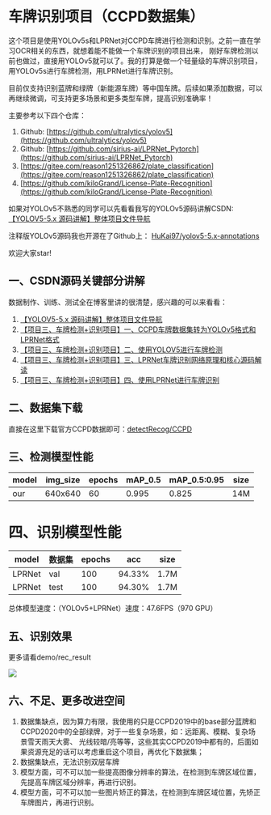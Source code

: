# 车牌识别项目（CCPD数据集）

这个项目是使用YOLOv5s和LPRNet对CCPD车牌进行检测和识别。之前一直在学习OCR相关的东西，就想着能不能做一个车牌识别的项目出来，
刚好车牌检测以前也做过，直接用YOLOv5就可以了。我的打算是做一个轻量级的车牌识别项目，用YOLOv5s进行车牌检测，用LPRNet进行车牌识别。

目前仅支持识别蓝牌和绿牌（新能源车牌）等中国车牌。后续如果添加数据，可以再继续微调，可支持更多场景和更多类型车牌，提高识别准确率！


主要参考以下四个仓库：

1. Github: [https://github.com/ultralytics/yolov5](https://github.com/ultralytics/yolov5)
2. Github: [https://github.com/sirius-ai/LPRNet_Pytorch](https://github.com/sirius-ai/LPRNet_Pytorch)
3. [https://gitee.com/reason1251326862/plate_classification](https://gitee.com/reason1251326862/plate_classification)
4. [https://github.com/kiloGrand/License-Plate-Recognition](https://github.com/kiloGrand/License-Plate-Recognition)

如果对YOLOv5不熟悉的同学可以先看看我写的YOLOv5源码讲解CSDN:
[【YOLOV5-5.x 源码讲解】整体项目文件导航](https://blog.csdn.net/qq_38253797/article/details/119043919)

注释版YOLOv5源码我也开源在了Github上：
[HuKai97/yolov5-5.x-annotations](https://github.com/HuKai97/yolov5-5.x-annotations)

欢迎大家star!


## 一、CSDN源码关键部分讲解
数据制作、训练、测试全在博客里讲的很清楚，感兴趣的可以来看看：
1. [【YOLOV5-5.x 源码讲解】整体项目文件导航](https://blog.csdn.net/qq_38253797/article/details/119043919)      
2. [【项目三、车牌检测+识别项目】一、CCPD车牌数据集转为YOLOv5格式和LPRNet格式](https://blog.csdn.net/qq_38253797/article/details/125042833)         
3. [【项目三、车牌检测+识别项目】二、使用YOLOV5进行车牌检测](https://blog.csdn.net/qq_38253797/article/details/125027825)  
4. [【项目三、车牌检测+识别项目】三、LPRNet车牌识别网络原理和核心源码解读](https://blog.csdn.net/qq_38253797/article/details/125054464)  
5. [【项目三、车牌检测+识别项目】四、使用LPRNet进行车牌识别](https://blog.csdn.net/qq_38253797/article/details/125019442)  


## 二、数据集下载
直接在这里下载官方CCPD数据即可：[detectRecog/CCPD](https://github.com/detectRecog/CCPD) 

## 三、检测模型性能
model|img_size|epochs|mAP_0.5|mAP_0.5:0.95|size
------ | -----| -----| -----| -----| -----
our| 640x640| 60 |   0.995|0.825| 14M

# 四、识别模型性能
model     | 数据集| epochs| acc    |size
-------- | -----| -----|--------| -----
LPRNet| val | 100 | 94.33% | 1.7M
LPRNet| test | 100 | 94.30% | 1.7M

总体模型速度：（YOLOv5+LPRNet）速度：47.6FPS（970 GPU）


## 五、识别效果
更多请看demo/rec_result

![](demo/rec_result/003748802682-91_84-220&469_341&511-328&514_224&510_224&471_328&475-10_2_5_22_31_31_27-103-12.jpg)

## 六、不足、更多改进空间
1. 数据集缺点，因为算力有限，我使用的只是CCPD2019中的base部分蓝牌和CCPD2020中的全部绿牌，对于一些复杂场景，如：远距离、模糊、复杂场景雪天雨天大雾、
   光线较暗/亮等等，这些其实CCPD2019中都有的，后面如果资源充足的话可以考虑重启这个项目，再优化下数据集；
2. 数据集缺点，无法识别双层车牌
3. 模型方面，可不可以加一些提高图像分辨率的算法，在检测到车牌区域位置，先提高车牌区域分辨率，再进行识别。
4. 模型方面，可不可以加一些图片矫正的算法，在检测到车牌区域位置，先矫正车牌图片，再进行识别。

